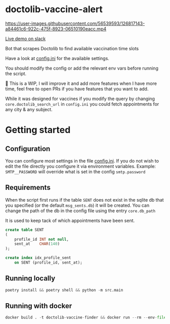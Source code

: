 # doctolib-vaccine-alert

https://user-images.githubusercontent.com/56539593/126817143-a84461c6-922c-475f-8923-06510190eacc.mp4


[Live demo on slack](https://join.slack.com/t/alerte-vaccin-covid/shared_invite/zt-qfcwlbky-0BWgWf~YL~e_DhHRFv~7hw)

Bot that scrapes Doctolib to find available vaccination time slots

Have a look at [config.ini](./config.ini) for the available settings.

You should modify the config or add the relevant env vars before running the script.

🚧 This is a WIP, I will improve it and add more features when I have more time, feel free to open PRs if you have features that you want to add.  

While it was designed for vaccines if you modify the query by changing `core.doctolib_search_url` in `config.ini` you could fetch appointments for any city & any subject. 

# Getting started

## Configuration

You can configure most settings in the file [config.ini](./config.ini). If you do not wish to edit the file directly you configure it via environment variables.
Example: `SMTP__PASSWORD` will override what is set in the config `smtp.password`


## Requirements
When the script first runs if the table `SENT` does not exist in the sqlite db that you specified (or the default `msg_sents.db`) it will be created.
You can change the path of the db in the config file using the entry `core.db_path`

It is used to keep tack of which appointments have been sent. 

```sql
create table SENT
(
    profile_id INT not null,
    sent_at    CHAR(140)
);

create index idx_profile_sent
    on SENT (profile_id, sent_at);
```

## Running locally

```python
poetry install && poetry shell && python -m src.main
```

## Running with docker

```python
docker build . -t doctolib-vaccine-finder && docker run --rm --env-file=.env doctolib-vaccine-finder
```
